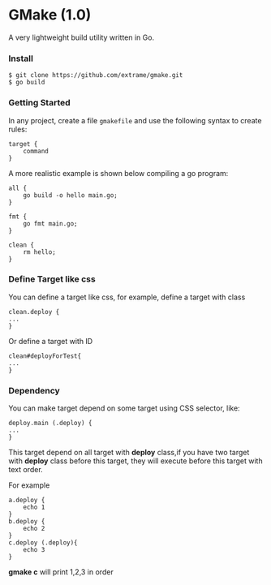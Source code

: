 GMake (1.0)
===========

A very lightweight build utility written in Go. 

### Install

    $ git clone https://github.com/extrame/gmake.git
    $ go build

### Getting Started

In any project, create a file `gmakefile` and use the following syntax to create rules:

    target {
        command
    }

A more realistic example is shown below compiling a go program:

    all {
        go build -o hello main.go;
    }
    
    fmt {
        go fmt main.go;
    }
    
    clean {
        rm hello;
    }

### Define Target like css

You can define a target like css, for example, define a target with class

	clean.deploy {
	...
	}
	
Or define a target with ID

	clean#deployForTest{
	...
	}
	
### Dependency

You can make target depend on some target using CSS selector, like:

	deploy.main (.deploy) {
	...
	}
	
This target depend on all target with **deploy** class,if you have two target with **deploy** class before this target, they will execute before this target with text order.

For example

	a.deploy {
		echo 1
	}
	b.deploy {
		echo 2
	}
	c.deploy (.deploy){
		echo 3
	}

**gmake c** will print 1,2,3 in order